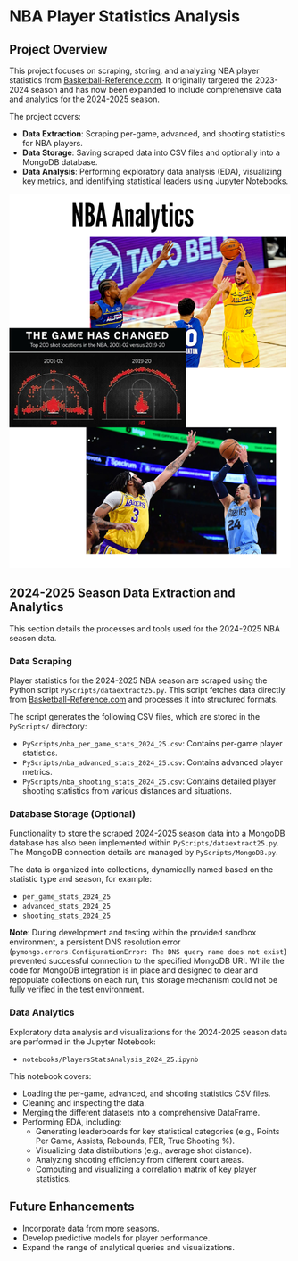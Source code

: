 # NBA Player Statistics Analysis

## Project Overview

This project focuses on scraping, storing, and analyzing NBA player statistics from [Basketball-Reference.com](https://www.basketball-reference.com/). It originally targeted the 2023-2024 season and has now been expanded to include comprehensive data and analytics for the 2024-2025 season.

The project covers:
- **Data Extraction**: Scraping per-game, advanced, and shooting statistics for NBA players.
- **Data Storage**: Saving scraped data into CSV files and optionally into a MongoDB database.
- **Data Analysis**: Performing exploratory data analysis (EDA), visualizing key metrics, and identifying statistical leaders using Jupyter Notebooks.

<center><img src = "NBA Analytics.png" /></center>

## 2024-2025 Season Data Extraction and Analytics

This section details the processes and tools used for the 2024-2025 NBA season data.

### Data Scraping

Player statistics for the 2024-2025 NBA season are scraped using the Python script `PyScripts/dataextract25.py`. This script fetches data directly from [Basketball-Reference.com](https://www.basketball-reference.com/) and processes it into structured formats.

The script generates the following CSV files, which are stored in the `PyScripts/` directory:
- `PyScripts/nba_per_game_stats_2024_25.csv`: Contains per-game player statistics.
- `PyScripts/nba_advanced_stats_2024_25.csv`: Contains advanced player metrics.
- `PyScripts/nba_shooting_stats_2024_25.csv`: Contains detailed player shooting statistics from various distances and situations.

### Database Storage (Optional)

Functionality to store the scraped 2024-2025 season data into a MongoDB database has also been implemented within `PyScripts/dataextract25.py`. The MongoDB connection details are managed by `PyScripts/MongoDB.py`.

The data is organized into collections, dynamically named based on the statistic type and season, for example:
- `per_game_stats_2024_25`
- `advanced_stats_2024_25`
- `shooting_stats_2024_25`

**Note**: During development and testing within the provided sandbox environment, a persistent DNS resolution error (`pymongo.errors.ConfigurationError: The DNS query name does not exist`) prevented successful connection to the specified MongoDB URI. While the code for MongoDB integration is in place and designed to clear and repopulate collections on each run, this storage mechanism could not be fully verified in the test environment.

### Data Analytics

Exploratory data analysis and visualizations for the 2024-2025 season data are performed in the Jupyter Notebook:
- `notebooks/PlayersStatsAnalysis_2024_25.ipynb`

This notebook covers:
- Loading the per-game, advanced, and shooting statistics CSV files.
- Cleaning and inspecting the data.
- Merging the different datasets into a comprehensive DataFrame.
- Performing EDA, including:
    - Generating leaderboards for key statistical categories (e.g., Points Per Game, Assists, Rebounds, PER, True Shooting %).
    - Visualizing data distributions (e.g., average shot distance).
    - Analyzing shooting efficiency from different court areas.
    - Computing and visualizing a correlation matrix of key player statistics.

## Future Enhancements
- Incorporate data from more seasons.
- Develop predictive models for player performance.
- Expand the range of analytical queries and visualizations.
